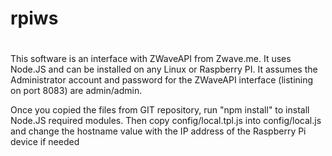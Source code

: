 # rpiws
#
This software is an interface with ZWaveAPI from Zwave.me.
It uses Node.JS and can be installed on any Linux or Raspberry PI.
It assumes the Administrator account and password for the ZWaveAPI interface (listining on port 8083) are admin/admin.

Once you copied the files from GIT repository, run "npm install" to install Node.JS required modules.
Then copy config/local.tpl.js into config/local.js and change the hostname value with the IP address of
the Raspberry Pi device if needed

